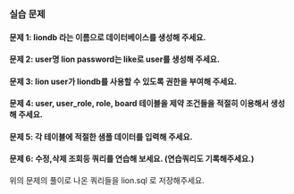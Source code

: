 ### 실습 문제 

#### 문제 1: liondb 라는 이름으로 데이터베이스를 생성해 주세요. 

#### 문제 2: user명 lion password는 like로 user를 생성해 주세요. 

#### 문제 3: lion user가 liondb를 사용할 수 있도록 권한을 부여해 주세요.  

#### 문제 4: user, user_role, role, board  테이블을 제약 조건들을 적절히 이용해서 생성해 주세요.  

#### 문제 5: 각 테이블에 적절한 샘플 데이터를 입력해 주세요.  

#### 문제 6: 수정,삭제 조회등 쿼리를 연습해 보세요.   (연습쿼리도 기록해주세요.) 


위의 문제의 풀이로 나온 쿼리들을  lion.sql  로 저장해주세요.


